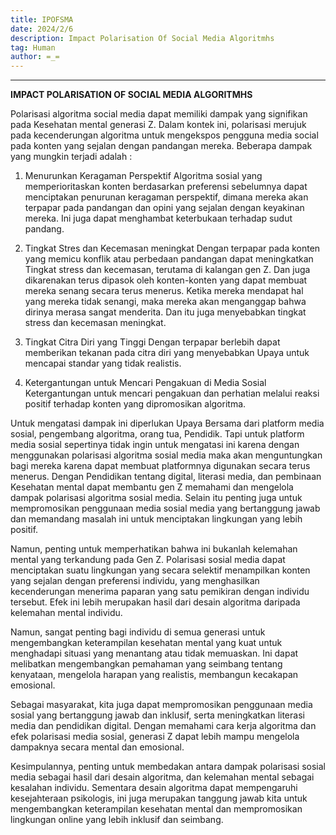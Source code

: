 ```yaml
---
title: IPOFSMA
date: 2024/2/6
description: Impact Polarisation Of Social Media Algoritmhs
tag: Human
author: =_=
---
```

---

**IMPACT POLARISATION OF SOCIAL MEDIA ALGORITMHS**

Polarisasi algoritma social media dapat memiliki dampak yang signifikan pada Kesehatan mental generasi Z. Dalam kontek ini, polarisasi merujuk pada kecenderungan algoritma untuk mengekspos pengguna media social pada konten yang sejalan dengan pandangan mereka. Beberapa dampak yang mungkin terjadi adalah :

1. Menurunkan Keragaman Perspektif
Algoritma sosial yang memperioritaskan konten berdasarkan preferensi sebelumnya dapat menciptakan penurunan keragaman perspektif, dimana mereka akan terpapar pada pandangan dan opini yang sejalan dengan keyakinan mereka. Ini juga dapat menghambat keterbukaan terhadap sudut pandang.

2. Tingkat Stres dan Kecemasan meningkat
Dengan terpapar pada konten yang memicu konflik atau perbedaan pandangan dapat meningkatkan Tingkat stress dan kecemasan, terutama di kalangan gen Z. Dan juga dikarenakan terus dipasok oleh konten-konten yang dapat membuat mereka senang secara terus menerus. Ketika mereka mendapat hal yang mereka tidak senangi, maka mereka akan menganggap bahwa dirinya merasa sangat menderita. Dan itu juga menyebabkan tingkat stress dan kecemasan meningkat.

3. Tingkat Citra Diri yang Tinggi
Dengan terpapar berlebih dapat memberikan tekanan pada citra diri yang menyebabkan Upaya untuk mencapai standar yang tidak realistis.

4. Ketergantungan untuk Mencari Pengakuan di Media Sosial
Ketergantungan untuk mencari pengakuan dan perhatian melalui reaksi positif terhadap konten yang dipromosikan algoritma.

Untuk mengatasi dampak ini diperlukan Upaya Bersama dari platform media sosial, pengembang algoritma, orang tua, Pendidik. Tapi untuk platform media sosial sepertinya tidak ingin untuk mengatasi ini karena dengan menggunakan polarisasi algoritma sosial media maka akan menguntungkan bagi mereka karena dapat membuat platformnya digunakan secara terus menerus. Dengan Pendidikan tentang digital, literasi media, dan pembinaan Kesehatan mental dapat membantu gen Z memahami dan mengelola dampak polarisasi algoritma sosial media. Selain itu penting juga untuk mempromosikan penggunaan media sosial media yang bertanggung jawab dan memandang masalah ini untuk menciptakan lingkungan yang lebih positif.

Namun, penting untuk memperhatikan bahwa ini bukanlah kelemahan mental yang terkandung pada Gen Z. Polarisasi sosial media dapat menciptakan suatu lingkungan yang secara selektif menampilkan konten yang sejalan dengan preferensi individu, yang menghasilkan kecenderungan menerima paparan yang satu pemikiran dengan individu tersebut. Efek ini lebih merupakan hasil dari desain algoritma daripada kelemahan mental individu.

Namun, sangat penting bagi individu di semua generasi untuk mengembangkan keterampilan kesehatan mental yang kuat untuk menghadapi situasi yang menantang atau tidak memuaskan. Ini dapat melibatkan mengembangkan pemahaman yang seimbang tentang kenyataan, mengelola harapan yang realistis, membangun kecakapan emosional.

Sebagai masyarakat, kita juga dapat mempromosikan penggunaan media sosial yang bertanggung jawab dan inklusif, serta meningkatkan literasi media dan pendidikan digital. Dengan memahami cara kerja algoritma dan efek polarisasi media sosial, generasi Z dapat lebih mampu mengelola dampaknya secara mental dan emosional.

Kesimpulannya, penting untuk membedakan antara dampak polarisasi sosial media sebagai hasil dari desain algoritma, dan kelemahan mental sebagai kesalahan individu. Sementara desain algoritma dapat mempengaruhi kesejahteraan psikologis, ini juga merupakan tanggung jawab kita untuk mengembangkan keterampilan kesehatan mental dan mempromosikan lingkungan online yang lebih inklusif dan seimbang.
